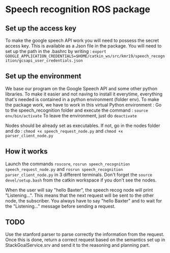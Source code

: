 # Speech recognition ROS package #

## Set up the access key ##

To make the google speech API work  you will need to possess the secret access key. This is available as a Json file in the package.
You will need to set up the path in the .bashrc by writing :
`export GOOGLE_APPLICATION_CREDENTIALS=$HOME/catkin_ws/src/kmr19/speech_recognition/gcsapi_user_credentials.json`

## Set up the environment ##

We base our program on the Google Speech API and some other python libraries. To make it easier and not naving to install it everytime, everything that's needed is contained in a python environment (folder env). To make the package work, we have to work in this virtual Python environment :
Go to the speech_recognition folder and execute the command : `source env/bin/activate`
To leave the environment, just do `deactivate`

Nodes should be already set as executables. If not, go in the nodes folder and do :
`chmod +x speech_request_node.py` and `chmod +x parser_client_node.py`

## How it works ##

Launch the commands `roscore`, `rosrun speech_recognition speech_request_node.py` and `rosrun speech_recognition parser_client_node.py` in 3 different terminals. Don't forget the `source devel/setup.bash` from the catkin workspace if you don't see the nodes.

When the user will say "hello Baxter", the speech recog node will print "Listening...". This means that the next request will be sent to the other node, the subscriber. You always have to say "hello Baxter" and to wait for the "Listening..." message before sending a request.

## TODO ##

Use the stanford parser to parse correctly the information from the request. Once this is done, return a correct request based on the semantics set up in StackGoalService.srv and send it to the reasoning and planning part.

